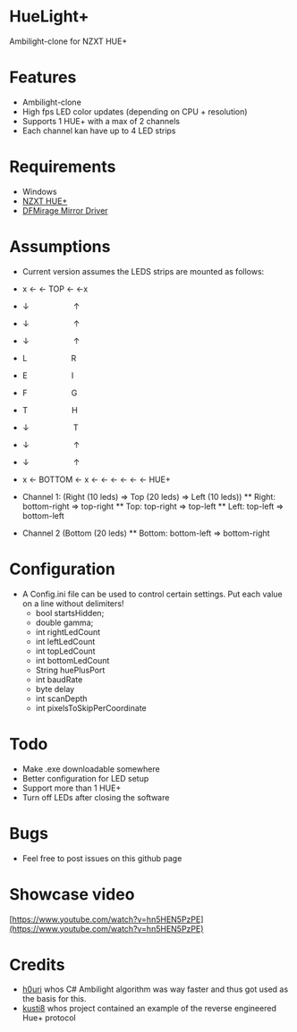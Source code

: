 # HueLight+

Ambilight-clone for NZXT HUE+

# Features
* Ambilight-clone
* High fps LED color updates (depending on CPU + resolution)
* Supports 1 HUE+ with a max of 2 channels
* Each channel kan have up to 4 LED strips

# Requirements
* Windows
* [NZXT HUE+](https://www.nzxt.com/products/hue-plus)
* [DFMirage Mirror Driver](http://www.demoforge.com/dfmirage.htm)

# Assumptions
* Current version assumes the LEDS strips are mounted as follows:

* x ← ← TOP ← ←x
* ↓                    ↑ 
* ↓                    ↑ 
* ↓                    ↑ 
* L                    R
* E                    I
* F                    G
* T                    H
* ↓                    T 
* ↓                    ↑ 
* ↓                    ↑ 
* x ← BOTTOM ← x ← ← ← ← ← ← HUE+

* Channel 1: (Right (10 leds) => Top (20 leds) => Left (10 leds))
** Right: bottom-right => top-right
** Top: top-right => top-left
** Left: top-left => bottom-left
* Channel 2 (Bottom (20 leds)
** Bottom: bottom-left => bottom-right

# Configuration
* A Config.ini file can be used to control certain settings. Put each value on a line without delimiters!
  * bool startsHidden;
  * double gamma;
  * int rightLedCount
  * int leftLedCount
  * int topLedCount
  * int bottomLedCount
  * String huePlusPort
  * int baudRate
  * byte delay
  * int scanDepth
  * int pixelsToSkipPerCoordinate

# Todo
* Make .exe downloadable somewhere
* Better configuration for LED setup
* Support more than 1 HUE+
* Turn off LEDs after closing the software

# Bugs
* Feel free to post issues on this github page

# Showcase video
[https://www.youtube.com/watch?v=hn5HEN5PzPE](https://www.youtube.com/watch?v=hn5HEN5PzPE)

# Credits
* [h0uri](http://www.instructables.com/member/h0uri/) whos C# Ambilight algorithm was way faster and thus got used as the basis for this.
* [kusti8](https://github.com/kusti8/hue-plus) whos project contained an example of the reverse engineered Hue+ protocol